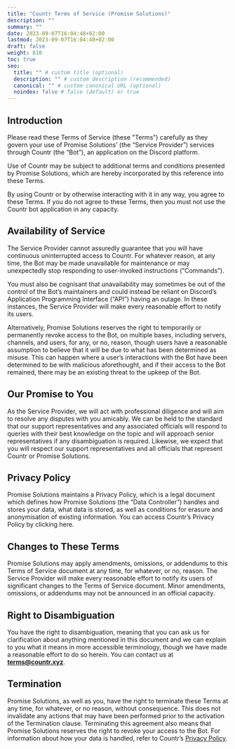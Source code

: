 ```yaml
---
title: "Countr Terms of Service (Promise Solutions)"
description: ""
summary: ""
date: 2023-09-07T16:04:48+02:00
lastmod: 2023-09-07T16:04:48+02:00
draft: false
weight: 810
toc: true
seo:
  title: "" # custom title (optional)
  description: "" # custom description (recommended)
  canonical: "" # custom canonical URL (optional)
  noindex: false # false (default) or true
---
```


## Introduction

Please read these Terms of Service (these "Terms") carefully as they govern your use of Promise Solutions’ (the “Service Provider”) services through Countr (the “Bot”), an application on the Discord platform.

Use of Countr may be subject to additional terms and conditions presented by Promise Solutions, which are hereby incorporated by this reference into these Terms.

By using Countr or by otherwise interacting with it in any way, you agree to these Terms. If you do not agree to these Terms, then you must not use the Countr bot application in any capacity.

## Availability of Service

The Service Provider cannot assuredly guarantee that you will have continuous uninterrupted access to Countr. For whatever reason, at any time, the Bot may be made unavailable for maintenance or may unexpectedly stop responding to user-invoked instructions (“Commands”).

You must also be cognisant that unavailability may sometimes be out of the control of the Bot’s maintainers and could instead be reliant on Discord’s Application Programming Interface (“API”) having an outage. In these instances, the Service Provider will make every reasonable effort to notify its users.

Alternatively, Promise Solutions reserves the right to temporarily or permanently revoke access to the Bot, on multiple bases, including servers, channels, and users, for any, or no, reason, though users have a reasonable assumption to believe that it will be due to what has been determined as misuse. This can happen where a user’s interactions with the Bot have been determined to be with malicious aforethought, and if their access to the Bot remained, there may be an existing threat to the upkeep of the Bot.

## Our Promise to You

As the Service Provider, we will act with professional diligence and will aim to resolve any disputes with you amicably. We can be held to the standard that our support representatives and any associated officials will respond to queries with their best knowledge on the topic and will approach senior representatives if any disambiguation is required. Likewise, we expect that you will respect our support representatives and all officials that represent Countr or Promise Solutions.

## Privacy Policy

Promise Solutions maintains a Privacy Policy, which is a legal document which defines how Promise Solutions (the “Data Controller”) handles and stores your data, what data is stored, as well as conditions for erasure and anonymisation of existing information. You can access Countr’s Privacy Policy by clicking here.

## Changes to These Terms

Promise Solutions may apply amendments, omissions, or addendums to this Terms of Service document at any time, for whatever, or no, reason. The Service Provider will make every reasonable effort to notify its users of significant changes to the Terms of Service document. Minor amendments, omissions, or addendums may not be announced in an official capacity.

## Right to Disambiguation

You have the right to disambiguation, meaning that you can ask us for clarification about anything mentioned in this document and we can explain to you what it means in more accessible terminology, though we have made a reasonable effort to do so herein. You can contact us at **terms@countr.xyz**.

## Termination

Promise Solutions, as well as you, have the right to terminate these Terms at any time, for whatever, or no reason, without consequence. This does not invalidate any actions that may have been performed prior to the activation of the Termination clause. Terminating this agreement also means that Promise Solutions reserves the right to revoke your access to the Bot. For information about how your data is handled, refer to Countr’s [Privacy Policy](https://countr.xyz/privacy).